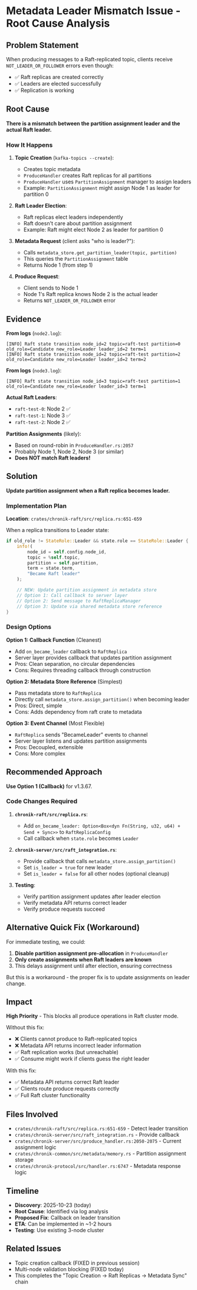 # Metadata Leader Mismatch Issue - Root Cause Analysis

## Problem Statement

When producing messages to a Raft-replicated topic, clients receive `NOT_LEADER_OR_FOLLOWER` errors even though:
- ✅ Raft replicas are created correctly
- ✅ Leaders are elected successfully
- ✅ Replication is working

## Root Cause

**There is a mismatch between the partition assignment leader and the actual Raft leader.**

### How It Happens

1. **Topic Creation** (`kafka-topics --create`):
   - Creates topic metadata
   - `ProduceHandler` creates Raft replicas for all partitions
   - `ProduceHandler` uses `PartitionAssignment` manager to assign leaders
   - Example: `PartitionAssignment` might assign Node 1 as leader for partition 0

2. **Raft Leader Election**:
   - Raft replicas elect leaders independently
   - Raft doesn't care about partition assignment
   - Example: Raft might elect Node 2 as leader for partition 0

3. **Metadata Request** (client asks "who is leader?"):
   - Calls `metadata_store.get_partition_leader(topic, partition)`
   - This queries the `PartitionAssignment` table
   - Returns Node 1 (from step 1)

4. **Produce Request**:
   - Client sends to Node 1
   - Node 1's Raft replica knows Node 2 is the actual leader
   - Returns `NOT_LEADER_OR_FOLLOWER` error

## Evidence

**From logs** (`node2.log`):
```
[INFO] Raft state transition node_id=2 topic=raft-test partition=0 old_role=Candidate new_role=Leader leader_id=2 term=1
[INFO] Raft state transition node_id=2 topic=raft-test partition=2 old_role=Candidate new_role=Leader leader_id=2 term=2
```

**From logs** (`node3.log`):
```
[INFO] Raft state transition node_id=3 topic=raft-test partition=1 old_role=Candidate new_role=Leader leader_id=3 term=1
```

**Actual Raft Leaders**:
- `raft-test-0`: Node 2 ✅
- `raft-test-1`: Node 3 ✅
- `raft-test-2`: Node 2 ✅

**Partition Assignments** (likely):
- Based on round-robin in `ProduceHandler.rs:2057`
- Probably Node 1, Node 2, Node 3 (or similar)
- **Does NOT match Raft leaders!**

## Solution

**Update partition assignment when a Raft replica becomes leader.**

### Implementation Plan

**Location**: `crates/chronik-raft/src/replica.rs:651-659`

When a replica transitions to Leader state:
```rust
if old_role != StateRole::Leader && state.role == StateRole::Leader {
    info!(
        node_id = self.config.node_id,
        topic = %self.topic,
        partition = self.partition,
        term = state.term,
        "Became Raft leader"
    );

    // NEW: Update partition assignment in metadata store
    // Option 1: Call callback to server layer
    // Option 2: Send message to RaftReplicaManager
    // Option 3: Update via shared metadata store reference
}
```

### Design Options

**Option 1: Callback Function** (Cleanest)
- Add `on_became_leader` callback to `RaftReplica`
- Server layer provides callback that updates partition assignment
- Pros: Clean separation, no circular dependencies
- Cons: Requires threading callback through construction

**Option 2: Metadata Store Reference** (Simplest)
- Pass metadata store to `RaftReplica`
- Directly call `metadata_store.assign_partition()` when becoming leader
- Pros: Direct, simple
- Cons: Adds dependency from raft crate to metadata

**Option 3: Event Channel** (Most Flexible)
- `RaftReplica` sends "BecameLeader" events to channel
- Server layer listens and updates partition assignments
- Pros: Decoupled, extensible
- Cons: More complex

## Recommended Approach

**Use Option 1 (Callback)** for v1.3.67.

### Code Changes Required

1. **`chronik-raft/src/replica.rs`**:
   - Add `on_became_leader: Option<Box<dyn Fn(String, u32, u64) + Send + Sync>>` to `RaftReplicaConfig`
   - Call callback when `state.role` becomes `Leader`

2. **`chronik-server/src/raft_integration.rs`**:
   - Provide callback that calls `metadata_store.assign_partition()`
   - Set `is_leader = true` for new leader
   - Set `is_leader = false` for all other nodes (optional cleanup)

3. **Testing**:
   - Verify partition assignment updates after leader election
   - Verify metadata API returns correct leader
   - Verify produce requests succeed

## Alternative Quick Fix (Workaround)

For immediate testing, we could:
1. **Disable partition assignment pre-allocation** in `ProduceHandler`
2. **Only create assignments when Raft leaders are known**
3. This delays assignment until after election, ensuring correctness

But this is a workaround - the proper fix is to update assignments on leader change.

## Impact

**High Priority** - This blocks all produce operations in Raft cluster mode.

Without this fix:
- ❌ Clients cannot produce to Raft-replicated topics
- ❌ Metadata API returns incorrect leader information
- ✅ Raft replication works (but unreachable)
- ✅ Consume might work if clients guess the right leader

With this fix:
- ✅ Metadata API returns correct Raft leader
- ✅ Clients route produce requests correctly
- ✅ Full Raft cluster functionality

## Files Involved

- `crates/chronik-raft/src/replica.rs:651-659` - Detect leader transition
- `crates/chronik-server/src/raft_integration.rs` - Provide callback
- `crates/chronik-server/src/produce_handler.rs:2050-2075` - Current assignment logic
- `crates/chronik-common/src/metadata/memory.rs` - Partition assignment storage
- `crates/chronik-protocol/src/handler.rs:6747` - Metadata response logic

## Timeline

- **Discovery**: 2025-10-23 (today)
- **Root Cause**: Identified via log analysis
- **Proposed Fix**: Callback on leader transition
- **ETA**: Can be implemented in ~1-2 hours
- **Testing**: Use existing 3-node cluster

## Related Issues

- Topic creation callback (FIXED in previous session)
- Multi-node validation blocking (FIXED today)
- This completes the "Topic Creation → Raft Replicas → Metadata Sync" chain
